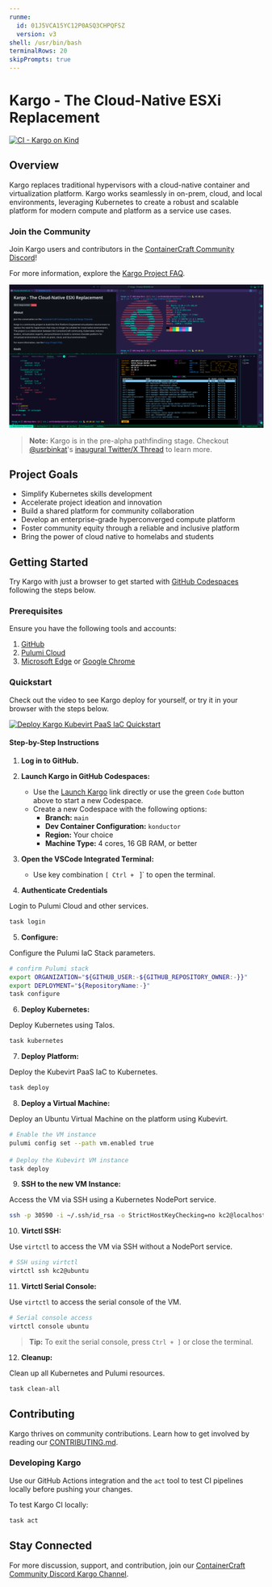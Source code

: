 ```yaml
---
runme:
  id: 01J5VCA15YC12P0ASQ3CHPQFSZ
  version: v3
shell: /usr/bin/bash
terminalRows: 20
skipPrompts: true
---
```


# Kargo - The Cloud-Native ESXi Replacement

[![CI - Kargo on Kind](https://github.com/ContainerCraft/Kargo/actions/workflows/readme.yaml/badge.svg)](https://github.com/ContainerCraft/Kargo/actions/workflows/readme.yaml)

## Overview

Kargo replaces traditional hypervisors with a cloud-native container and virtualization platform. Kargo works seamlessly in on-prem, cloud, and local environments, leveraging Kubernetes to create a robust and scalable platform for modern compute and platform as a service use cases.

### Join the Community

Join Kargo users and contributors in the [ContainerCraft Community Discord](https://discord.gg/Jb5jgDCksX)!

For more information, explore the [Kargo Project FAQ](FAQ.md).

![Kargo in Konductor Devcontainer](.github/images/konductor-docker-linux-devcontainer.png?raw=true "Kargo Konductor Codespaces")

> **Note:** Kargo is in the pre-alpha pathfinding stage. Checkout [@usrbinkat](https://twitter.com/usrbinkat)'s [inaugural Twitter/X Thread](https://x.com/usrbinkat/status/1749186949590794551) to learn more.

## Project Goals

- Simplify Kubernetes skills development
- Accelerate project ideation and innovation
- Build a shared platform for community collaboration
- Develop an enterprise-grade hyperconverged compute platform
- Foster community equity through a reliable and inclusive platform
- Bring the power of cloud native to homelabs and students

## Getting Started

Try Kargo with just a browser to get started with [GitHub Codespaces](https://github.com/features/codespaces) following the steps below.

### Prerequisites

Ensure you have the following tools and accounts:

1. [GitHub](https://github.com)
2. [Pulumi Cloud](https://app.pulumi.com/signup)
3. [Microsoft Edge](https://www.microsoft.com/en-us/edge) or [Google Chrome](https://www.google.com/chrome)

### Quickstart

Check out the video to see Kargo deploy for yourself, or try it in your browser with the steps below.

[![Deploy Kargo Kubevirt PaaS IaC Quickstart](https://img.youtube.com/vi/qo7EfF-xdK0/0.jpg)](https://www.youtube.com/watch?v=qo7EfF-xdK0)

#### Step-by-Step Instructions

1. **Log in to GitHub.**
2. **Launch Kargo in GitHub Codespaces:**

   - Use the [Launch Kargo](https://bit.ly/launch-kargo-kubevirt-paas-in-github-codespaces) link directly or use the green `Code` button above to start a new Codespace.
   - Create a new Codespace with the following options:
      - **Branch:** `main`
      - **Dev Container Configuration:** `konductor`
      - **Region:** Your choice
      - **Machine Type:** 4 cores, 16 GB RAM, or better

3. **Open the VSCode Integrated Terminal:**

   - Use key combination `[ Ctrl + ` ]` to open the terminal.

4. **Authenticate Credentials**

Login to Pulumi Cloud and other services.

```bash {"id":"01J5VC1KTJBR22WEDNSSGTNAX4","name":"login"}
task login
```

5. **Configure:**

Configure the Pulumi IaC Stack parameters.

```bash {"id":"01J5VC1KTJBR22WEDNSWYBKNQS","name":"configure"}
# confirm Pulumi stack
export ORGANIZATION="${GITHUB_USER:-${GITHUB_REPOSITORY_OWNER:-}}"
export DEPLOYMENT="${RepositoryName:-}"
task configure
```

6. **Deploy Kubernetes:**

Deploy Kubernetes using Talos.

```bash {"id":"01J5VC1KTJBR22WEDNSX4RHEG2","name":"kubernetes"}
task kubernetes
```

7. **Deploy Platform:**

Deploy the Kubevirt PaaS IaC to Kubernetes.

```bash {"excludeFromRunAll":"false","id":"01J5VC1KTJBR22WEDNSZW7QADA","name":"deploy"}
task deploy
```

8. **Deploy a Virtual Machine:**

Deploy an Ubuntu Virtual Machine on the platform using Kubevirt.

```bash {"excludeFromRunAll":"true","id":"01J5VC1KTJBR22WEDNT2EWEW9Q","name":"vm"}
# Enable the VM instance
pulumi config set --path vm.enabled true

# Deploy the Kubevirt VM instance
task deploy
```

9. **SSH to the new VM Instance:**

Access the VM via SSH using a Kubernetes NodePort service.

```bash {"excludeFromRunAll":"true","id":"01J5VC1KTJBR22WEDNT3YSQGM0","name":"ssh"}
ssh -p 30590 -i ~/.ssh/id_rsa -o StrictHostKeyChecking=no kc2@localhost screenfetch
```

10. **Virtctl SSH:**

Use `virtctl` to access the VM via SSH without a NodePort service.

```bash {"excludeFromRunAll":"true","id":"01J5VC1KTJBR22WEDNT6VNC5EK","name":"virtctl-ssh"}
# SSH using virtctl
virtctl ssh kc2@ubuntu
```

11. **Virtctl Serial Console:**

Use `virtctl` to access the serial console of the VM.

```bash {"excludeFromRunAll":"true","id":"01J5VC1KTJBR22WEDNT7BDRMAV","name":"virtctl-console"}
# Serial console access
virtctl console ubuntu
```

> **Tip:** To exit the serial console, press `Ctrl + ]` or close the terminal.

12. **Cleanup:**

Clean up all Kubernetes and Pulumi resources.

```bash {"excludeFromRunAll":"true","id":"01J5VC1KTJBR22WEDNT7BDRMAV","name":"clean"}
task clean-all
```

## Contributing

Kargo thrives on community contributions. Learn how to get involved by reading our [CONTRIBUTING.md](https://github.com/ContainerCraft/Kargo/issues/22).

### Developing Kargo

Use our GitHub Actions integration and the `act` tool to test CI pipelines locally before pushing your changes.

To test Kargo CI locally:

```bash {"excludeFromRunAll":"true","id":"01J5VC1KTJBR22WEDNT92WYZEH"}
task act
```

## Stay Connected

For more discussion, support, and contribution, join our [ContainerCraft Community Discord Kargo Channel](https://discord.gg/Jb5jgDCksX).
